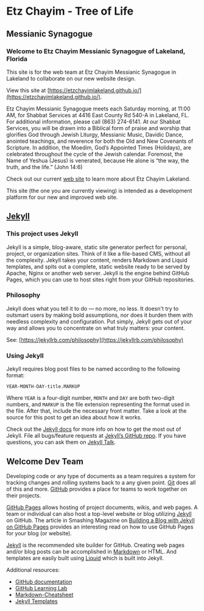 # Etz Chayim - Tree of Life
## Messianic Synagogue

### Welcome to Etz Chayim Messianic Synagogue of Lakeland, Florida

This site is for the web team at Etz Chayim Messianic Synagogue in Lakeland to collaborate on our new website design.

View this site at [https://etzchayimlakeland.github.io/](https://etzchayimlakeland.github.io/).

Etz Chayim Messianic Synagogue meets each Saturday morning, at 11:00 AM, for Shabbat Services at 4416 East County Rd 540-A in Lakeland, FL. For additional information, please call (863) 274-6141. At our Shabbat Services, you will be drawn into a Biblical form of praise and worship that glorifies God through Jewish Liturgy, Messianic Music, Davidic Dance, anointed teachings, and reverence for both the Old and New Covenants of Scripture. In addition, the Moedim, God’s Appointed Times (Holidays), are celebrated throughout the cycle of the Jewish calendar. Foremost, the Name of Yeshua (Jesus) is venerated, because He alone is “the way, the truth, and the life.” (John 14:6)

Check out our current [web site][etzchayim-web] to learn more about Etz Chayim Lakeland.

This site (the one you are currently viewing) is intended as a development platform for our new and improved web site.


## [Jekyll](https://jekyllrb.com/)

### This project uses Jekyll

Jekyll is a simple, blog-aware, static site generator perfect for personal, project, or organization sites. Think of it like a file-based CMS, without all the complexity. Jekyll takes your content, renders Markdown and Liquid templates, and spits out a complete, static website ready to be served by Apache, Nginx or another web server. Jekyll is the engine behind GitHub Pages, which you can use to host sites right from your GitHub repositories.

### Philosophy

Jekyll does what you tell it to do — no more, no less. It doesn't try to outsmart users by making bold assumptions, nor does it burden them with needless complexity and configuration. Put simply, Jekyll gets out of your way and allows you to concentrate on what truly matters: your content.

See: [https://jekyllrb.com/philosophy](https://jekyllrb.com/philosophy)

### Using Jekyll

Jekyll requires blog post files to be named according to the following format:

`YEAR-MONTH-DAY-title.MARKUP`

Where `YEAR` is a four-digit number, `MONTH` and `DAY` are both two-digit numbers, and `MARKUP` is the file extension representing the format used in the file. After that, include the necessary front matter. Take a look at the source for this post to get an idea about how it works.

Check out the [Jekyll docs][jekyll-docs] for more info on how to get the most out of Jekyll. File all bugs/feature requests at [Jekyll’s GitHub repo][jekyll-gh]. If you have questions, you can ask them on [Jekyll Talk][jekyll-talk].


## Welcome Dev Team

Developing code or any type of documents as a team requires a system for tracking changes and rolling systems back to a any given point. [Git][git] does all of this and more. [GitHub][github] provides a place for teams to work together on their projects.

[GitHub Pages][gh-pages] allows hosting of project documents, wikis, and web pages. A team or individual can also host a top-level website or blog utilizing [Jekyll][jekyll] on GitHub. The article in Smashing Magazine on [Building a Blog with Jekyll on GitHub Pages][jekyll-blog-gh-pages] provides an interesting read on how to use GitHub Pages for your blog (or website).

[Jekyll][jekyll] is the recommended site builder for GitHub. Creating web pages and/or blog posts can be accomplished in [Markdown][markdown] or HTML. And templates are easily built using [Liquid][liquid] which is built into Jekyll.

Additional resources:
* [GitHub documentation][github-docs]
* [GitHub Learning Lab][learning-lab]
* [Markdown-Cheatsheet][markdown-cheatsheet]
* [Jekyll Templates][jekyll-templates]


[etzchayim-web]: https://www.myetzchayim.org/
[github]: https://github.com/
[git]: https://www.atlassian.com/git/tutorials
[github-docs]: https://docs.github.com/en
[learning-lab]: https://lab.github.com/
[gh-pages]: https://docs.github.com/en/github/working-with-github-pages
[jekyll]: https://jekyllrb.com/
[jekyll-docs]: https://jekyllrb.com/docs/home
[jekyll-gh]:   https://github.com/jekyll/jekyll
[jekyll-talk]: https://talk.jekyllrb.com/
[markdown]: https://daringfireball.net/projects/markdown/
[markdown-cheatsheet]: https://github.com/adam-p/markdown-here/wiki/Markdown-Cheatsheet
[liquid]: https://github.com/Shopify/liquid/wiki
[jekyll-templates]: https://jekyllrb.com/docs/liquid/
[jekyll-blog-gh-pages]: https://www.smashingmagazine.com/2014/08/build-blog-jekyll-github-pages/
